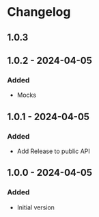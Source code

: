 # Changelog
## 1.0.3

## 1.0.2 - 2024-04-05
### Added
- Mocks

## 1.0.1 - 2024-04-05
### Added
- Add Release to public API

## 1.0.0 - 2024-04-05
### Added
- Initial version
